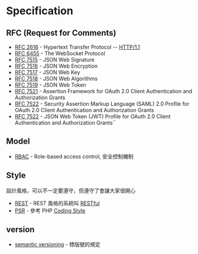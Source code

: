 # Specification

## RFC (Request for Comments)

* [RFC 2616](https://tools.ietf.org/html/rfc2616) - Hypertext Transfer Protocol -- [HTTP/1.1](/network/http.md)
* [RFC 6455](https://tools.ietf.org/html/rfc6455) - The WebSocket Protocol
* [RFC 7515](https://tools.ietf.org/html/rfc7515) - JSON Web Signature
* [RFC 7516](https://tools.ietf.org/html/rfc7516) - JSON Web Encryption
* [RFC 7517](https://tools.ietf.org/html/rfc7517) - JSON Web Key
* [RFC 7518](https://tools.ietf.org/html/rfc7518) - JSON Web Algorithms
* [RFC 7519](https://tools.ietf.org/html/rfc7519) - JSON Web Token
* [RFC 7521](https://tools.ietf.org/html/rfc7521) - Assertion Framework for OAuth 2.0 Client Authentication and Authorization Grants
* [RFC 7522](https://tools.ietf.org/html/rfc7522) - Security Assertion Markup Language (SAML) 2.0 Profile for OAuth 2.0 Client Authentication and Authorization Grants
* [RFC 7522](https://tools.ietf.org/html/rfc7523) - JSON Web Token (JWT) Profile for OAuth 2.0 Client Authentication and Authorization Grants``

## Model

* [RBAC](https://en.wikipedia.org/wiki/Role-based_access_control) - Role-based access control, 安全控制機制

## Style

設計風格，可以不一定要遵守，但遵守了會讓大家很開心

* [REST](https://zh.wikipedia.org/wiki/REST) - REST 風格的系統叫 [RESTful](/restful/README.md)
* [PSR](http://www.php-fig.org/psr/) - 參考 PHP [Coding Style](/pdl/php/coding-style.md)

## version

* [semantic versioning](http://semver.org/) - 標版號的規定
